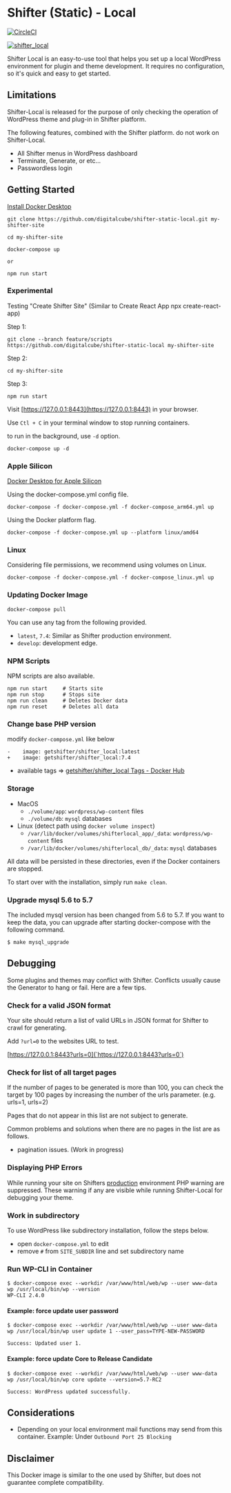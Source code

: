 # Shifter (Static) - Local

[![CircleCI](https://circleci.com/gh/digitalcube/shifter-static-local/tree/main.svg?style=svg)](https://circleci.com/gh/getshifter/shifter-local/tree/main)

[![shifter_local](https://dockeri.co/image/getshifter/shifter_local)](https://hub.docker.com/r/getshifter/shifter_local/)

Shifter Local is an easy-to-use tool that helps you set up a local WordPress environment for plugin and theme development. It requires no configuration, so it's quick and easy to get started.

## Limitations

Shifter-Local is released for the purpose of only checking the operation of WordPress theme and plug-in in Shifter platform.

The following features, combined with the Shifter platform. do not work on Shifter-Local.

- All Shifter menus in WordPress dashboard
- Terminate, Generate, or etc...
- Passwordless login

## Getting Started

[Install Docker Desktop](https://www.docker.com/products/docker-desktop)

```
git clone https://github.com/digitalcube/shifter-static-local.git my-shifter-site
```

```
cd my-shifter-site
```

```
docker-compose up

or

npm run start
```

### Experimental

Testing "Create Shifter Site" (Similar to Create React App npx create-react-app)

Step 1:

```
git clone --branch feature/scripts https://github.com/digitalcube/shifter-static-local my-shifter-site
```

Step 2:

```
cd my-shifter-site
```

Step 3:

```
npm run start
```

Visit [https://127.0.0.1:8443](https://127.0.0.1:8443) in your browser.

Use `Ctl + C` in your terminal window to stop running containers.

to run in the background, use `-d` option.

```
docker-compose up -d
```

### Apple Silicon

[Docker Desktop for Apple Silicon](https://docs.docker.com/desktop/mac/apple-silicon/)

Using the docker-compose.yml config file.

```
docker-compose -f docker-compose.yml -f docker-compose_arm64.yml up
```

Using the Docker platform flag.

```
docker-compose -f docker-compose.yml up --platform linux/amd64
```

### Linux

Considering file permissions, we recommend using volumes on Linux.

```
docker-compose -f docker-compose.yml -f docker-compose_linux.yml up
```

### Updating Docker Image

```
docker-compose pull
```

You can use any tag from the following provided.

- `latest`, `7.4`: Similar as Shifter production environment.
- `develop`: development edge.

### NPM Scripts

NPM scripts are also available.

```
npm run start     # Starts site
npm run stop      # Stops site
npm run clean     # Deletes Docker data
npm run reset     # Deletes all data
```

### Change base PHP version

modify `docker-compose.yml` like below

```
-    image: getshifter/shifter_local:latest
+    image: getshifter/shifter_local:7.4
```

- available tags => [getshifter/shifter_local Tags - Docker Hub](https://hub.docker.com/r/getshifter/shifter_local/tags)

### Storage

- MacOS
  - `./volume/app`: `wordpress/wp-content` files
  - `./volume/db`: `mysql` databases
- Linux (detect path using `docker volume inspect`)
  - `/var/lib/docker/volumes/shifterlocal_app/_data`: `wordpress/wp-content` files
  - `/var/lib/docker/volumes/shifterlocal_db/_data`: `mysql` databases

All data will be persisted in these directories, even if the Docker containers are stopped.

To start over with the installation, simply run `make clean`.

### Upgrade mysql 5.6 to 5.7

The included mysql version has been changed from 5.6 to 5.7.
If you want to keep the data, you can upgrade after starting docker-compose with the following command.

```
$ make mysql_upgrade
```

## Debugging

Some plugins and themes may conflict with Shifter. Conflicts usually cause the Generator to hang or fail. Here are a few tips.

### Check for a valid JSON format

Your site should return a list of valid URLs in JSON format for Shifter to crawl for generating.

Add `?url=0` to the websites URL to test.

[https://127.0.0.1:8443?urls=0](`https://127.0.0.1:8443?urls=0`)

### Check for list of all target pages

If the number of pages to be generated is more than 100, you can check the target by 100 pages by increasing the number of the urls parameter. (e.g. urls=1, urls=2)

Pages that do not appear in this list are not subject to generate.

Common problems and solutions when there are no pages in the list are as follows.

- pagination issues. (Work in progress)

### Displaying PHP Errors

While running your site on Shifters [production](https://go.getshifter.io) environment PHP warning are suppressed. These warning if any are visible while running Shifter-Local for debugging your theme.

### Work in subdirectory

To use WordPress like subdirectory installation, follow the steps below.

- open `docker-compose.yml` to edit
- remove `#` from `SITE_SUBDIR` line and set subdirectory name

### Run WP-CLI in Container

```
$ docker-compose exec --workdir /var/www/html/web/wp --user www-data wp /usr/local/bin/wp --version
WP-CLI 2.4.0
```

#### Example: force update user password

```
$ docker-compose exec --workdir /var/www/html/web/wp --user www-data wp /usr/local/bin/wp user update 1 --user_pass=TYPE-NEW-PASSWORD

Success: Updated user 1.
```

#### Example: force update Core to Release Candidate

```
$ docker-compose exec --workdir /var/www/html/web/wp --user www-data wp /usr/local/bin/wp core update --version=5.7-RC2

Success: WordPress updated successfully.
```

## Considerations

- Depending on your local environment mail functions may send from this container. Example: Under `Outbound Port 25 Blocking`

## Disclaimer

This Docker image is similar to the one used by Shifter, but does not guarantee complete compatibility.
